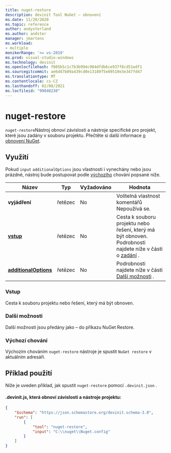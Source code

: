 ```yaml
---
title: nuget-restore
description: devinit Tool NuGet – obnovení
ms.date: 11/20/2020
ms.topic: reference
author: andysterland
ms.author: andster
manager: jmartens
ms.workload:
- multiple
monikerRange: '>= vs-2019'
ms.prod: visual-studio-windows
ms.technology: devinit
ms.openlocfilehash: f805b5c1c7b3b994c984dfdb6ce937f8cd51edf1
ms.sourcegitcommit: ae6d47b09a439cd0e13180f5e89510e3e347fd47
ms.translationtype: MT
ms.contentlocale: cs-CZ
ms.lasthandoff: 02/08/2021
ms.locfileid: "99848230"
---
```

# <a name="nuget-restore"></a>nuget-restore

`nuget-restore`Nástroj obnoví závislosti a nástroje specifické pro projekt, které jsou zadány v souboru projektu. Přečtěte si další informace [o obnovení NuGet](/nuget/reference/cli-reference/cli-ref-restore).

## <a name="usage"></a>Využití

Pokud `input` `additionalOptions` jsou vlastnosti i vynechány nebo jsou prázdné, nástroj bude postupovat podle [výchozího](#default-behavior) chování popsané níže.

| Název                                             | Typ   | Vyžadováno | Hodnota                                                                                |
|--------------------------------------------------|--------|----------|--------------------------------------------------------------------------------------|
| **vyjádření**                                     | řetězec | No       | Volitelná vlastnost komentářů Nepoužívá se.                                                |
| [**vstup**](#input)                              | řetězec | No       | Cesta k souboru projektu nebo řešení, který má být obnoven. Podrobnosti najdete níže v části o [zadání](#input) . |
| [**additionalOptions**](#additional-options)     | řetězec | No       | Podrobnosti najdete níže v části [Další možnosti](#additional-options) .                     |

### <a name="input"></a>Vstup

Cesta k souboru projektu nebo řešení, který má být obnoven.

### <a name="additional-options"></a>Další možnosti

Další možnosti jsou předány jako – do příkazu NuGet Restore.

### <a name="default-behavior"></a>Výchozí chování

Výchozím chováním `nuget-restore` nástroje je spustit `NuGet restore` v aktuálním adresáři.

## <a name="example-usage"></a>Příklad použití
Níže je uveden příklad, jak spustit `nuget-restore` pomocí `.devinit.json` .

#### <a name="devinitjson-that-will-restore-dependencies-and-tools-of-a-project"></a>.devinit.js, která obnoví závislosti a nástroje projektu:
```json
{
    "$schema": "https://json.schemastore.org/devinit.schema-3.0",
    "run": [
        {
            "tool": "nuget-restore",
            "input": "C:\\nuget\\Nuget.config"
        }
    ]
}
```